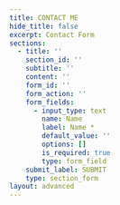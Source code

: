 ```yaml
---
title: CONTACT ME
hide_title: false
excerpt: Contact Form
sections:
  - title: ''
    section_id: ''
    subtitle: ''
    content: ''
    form_id: ''
    form_action: ''
    form_fields:
      - input_type: text
        name: Name
        label: Name *
        default_value: ''
        options: []
        is_required: true
        type: form_field
    submit_label: SUBMIT
    type: section_form
layout: advanced
---
```

